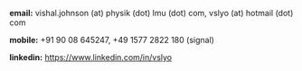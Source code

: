 **email:** vishal.johnson (at) physik (dot) lmu (dot) com, vslyo (at) hotmail (dot) com

**mobile:** +91 90 08 645247, +49 1577 2822 180 (signal)

**linkedin:** <https://www.linkedin.com/in/vslyo>
